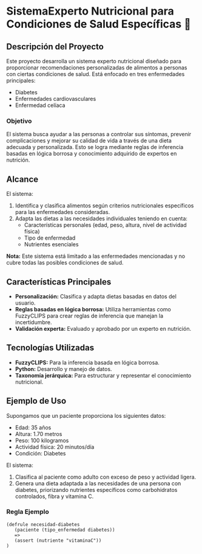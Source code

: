 # SistemaExperto Nutricional para Condiciones de Salud Específicas 🌱

## Descripción del Proyecto
Este proyecto desarrolla un sistema experto nutricional diseñado para proporcionar recomendaciones personalizadas de alimentos a personas con ciertas condiciones de salud. Está enfocado en tres enfermedades principales:

- Diabetes
- Enfermedades cardiovasculares
- Enfermedad celíaca

### Objetivo
El sistema busca ayudar a las personas a controlar sus síntomas, prevenir complicaciones y mejorar su calidad de vida a través de una dieta adecuada y personalizada. Esto se logra mediante reglas de inferencia basadas en lógica borrosa y conocimiento adquirido de expertos en nutrición.

## Alcance
El sistema:
1. Identifica y clasifica alimentos según criterios nutricionales específicos para las enfermedades consideradas.
2. Adapta las dietas a las necesidades individuales teniendo en cuenta:
   - Características personales (edad, peso, altura, nivel de actividad física)
   - Tipo de enfermedad
   - Nutrientes esenciales

**Nota:** Este sistema está limitado a las enfermedades mencionadas y no cubre todas las posibles condiciones de salud.

## Características Principales
- **Personalización:** Clasifica y adapta dietas basadas en datos del usuario.
- **Reglas basadas en lógica borrosa:** Utiliza herramientas como FuzzyCLIPS para crear reglas de inferencia que manejan la incertidumbre.
- **Validación experta:** Evaluado y aprobado por un experto en nutrición.

## Tecnologías Utilizadas
- **FuzzyCLIPS:** Para la inferencia basada en lógica borrosa.
- **Python:** Desarrollo y manejo de datos.
- **Taxonomía jerárquica:** Para estructurar y representar el conocimiento nutricional.

## Ejemplo de Uso
Supongamos que un paciente proporciona los siguientes datos:

- Edad: 35 años
- Altura: 1.70 metros
- Peso: 100 kilogramos
- Actividad física: 20 minutos/día
- Condición: Diabetes

El sistema:
1. Clasifica al paciente como adulto con exceso de peso y actividad ligera.
2. Genera una dieta adaptada a las necesidades de una persona con diabetes, priorizando nutrientes específicos como carbohidratos controlados, fibra y vitamina C.

### Regla Ejemplo
```clips
(defrule necesidad-diabetes
   (paciente (tipo_enfermedad diabetes))
   =>
   (assert (nutriente "vitaminaC"))
)
